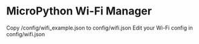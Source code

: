 # MicroPython Wi-Fi Manager

Copy /config/wifi_example.json to config/wifi.json
Edit your Wi-Fi config in config/wifi.json
